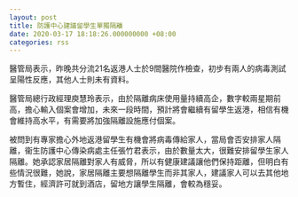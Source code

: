 ```yaml
---
layout: post
title: 防護中心建議留學生單獨隔離
date: 2020-03-17 18:18:26.000000000 +08:00
categories: rss
---
```


醫管局表示，昨晚共分流21名返港人士於9間醫院作檢查，初步有兩人的病毒測試呈陽性反應，其他人士則未有資料。

醫管局總行政經理庾慧玲表示，由於隔離病床使用量持續高企，數字較兩星期前高，擔心輸入個案會增加，未來一段時間，預計將會繼續有留學生返港，相信有機會維持高水平，有需要將加強隔離設施應付個案。 

被問到有專家擔心外地返港留學生有機會將病毒傳給家人，當局會否安排家人隔離，衞生防護中心傳染病處主任張竹君表示，由於數量太大，很難安排留學生家人隔離。她承認家居隔離對家人有威脅，所以有健康建議讓他們保持距離，但明白有些情況很難，她說，家居隔離主要想隔離學生而非其家人，建議家人可以去其他地方暫住，經濟許可就到酒店，留地方讓學生隔離，會較為穩妥。
